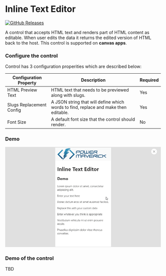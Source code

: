 # Inline Text Editor

[![GitHub Releases](https://img.shields.io/static/v1?label=Download&message=Inline%20Text%20Editor&style=for-the-badge&logo=microsoft&color=brightgreen)](https://github.com/Power-Maverick/PCF-Controls/releases/tag/ITE-v.1.0.0)

A control that accepts HTML text and renders part of HTML content as editable. When user edits the data it returns the edited version of HTML back to the host. This control is supported on **canvas apps**.

### Configure the control

Control has 3 configuration properities which are described below:

Configuration Property | Description | Required
------------ | ------------- | -------------
HTML Preview Text | HTML text that needs to be previewed along with slugs. | Yes
Slugs Replacement Config | A JSON string that will define which words to find, replace and make then editable. | Yes
Font Size | A default font size that the control should render. | No

### Demo

![Configuration](assets/demo.gif)

### Demo of the control

TBD
